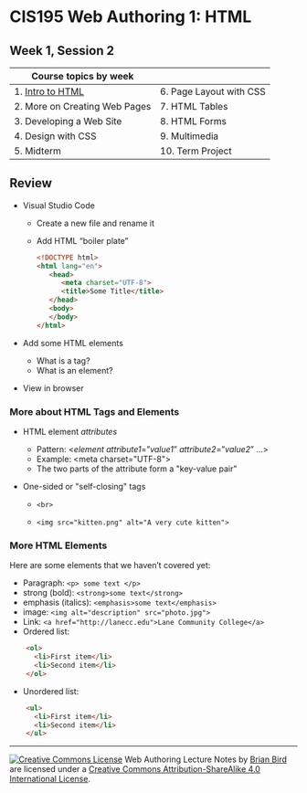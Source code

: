 # CIS195 Web Authoring 1: HTML                  

## Week 1, Session 2

| **Course topics by week**     |                         |
| ----------------------------- | ----------------------- |
| 1. <u>Intro to HTML</u>       | 6. Page Layout with CSS |
| 2. More on Creating Web Pages | 7. HTML Tables          |
| 3. Developing a Web Site      | 8. HTML Forms           |
| 4. Design with CSS            | 9. Multimedia           |
| 5. Midterm                    | 10. Term Project        |



## Review

- Visual Studio Code

  - Create a new file and rename it

  - Add HTML “boiler plate”

    ```html
    <!DOCTYPE html> 
    <html lang="en">
       <head>
          <meta charset="UTF-8">
          <title>Some Title</title>
       </head>
       <body> 
       </body>
    </html>
    ```

- Add some HTML elements

  - What is a tag?
  - What is an element?

- View in browser 




### More about HTML Tags and Elements

- HTML element *attributes*

  - Pattern: &lt;*element* *attribute1*=”*value1*” *attribute2*=”*value2*” ...&gt;
  - Example: &lt;meta charset="UTF-8"&gt;
  - The two parts of the attribute form a "key-value pair"

- One-sided or "self-closing" tags

  - `<br>`

  - `<img src="kitten.png" alt="A very cute kitten">`



### More HTML Elements

Here are some elements that we haven’t covered yet:

- Paragraph: `<p> some text </p>`
- strong (bold): `<strong>some text</strong>`
- emphasis (italics): `<emphasis>some text</emphasis>`
- image: `<img alt="description" src="photo.jpg">`
- Link: `<a href="http://lanecc.edu">Lane Community College</a>`
- Ordered list:

``` html
    <ol>
      <li>First item</li>
      <li>Second item</li>
    </ol>
```
  - Unordered list:
``` html
    <ul>
      <li>First item</li>
      <li>Second item</li>
    </ul>
```


------

[![Creative Commons License](https://i.creativecommons.org/l/by-sa/4.0/88x31.png)](http://creativecommons.org/licenses/by-sa/4.0/) Web Authoring Lecture Notes by [Brian Bird](https://profbird.dev) are licensed under a [Creative Commons Attribution-ShareAlike 4.0 International License](http://creativecommons.org/licenses/by-sa/4.0/). 